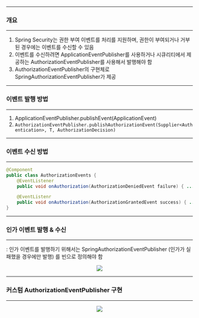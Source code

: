-----
### 개요
-----
1. Spring Security는 권한 부여 이벤트를 처리를 지원하며, 권한이 부여되거나 거부된 경우에는 이벤트를 수신할 수 있음
2. 이벤트를 수신하려면 ApplicationEventPublisher를 사용하거나 시큐리티에서 제공하는 AuthorizationEventPublisher를 사용해서 발행해야 함
3. AuthorizationEventPublisher의 구현체로 SpringAuthorizationEventPublisher가 제공

-----
### 이벤트 발행 방법
-----
1. ApplicationEventPublisher.publishEvent(ApplicationEvent)
2. ```AuthorizationEventPublisher.publishAuthorizationEvent(Supplier<Authentication>, T, AuthorizationDecision)```

-----
### 이벤트 수신 방법
-----
```java
@Component
public class AuthorizationEvents {
    @EventListener
    public void onAuthorization(AuthorizationDeniedEvent failure) { ... } // 접근 거부 이벤트

    @EventListenr
    public void onAuthorization(AuthorizationGrantedEvent success) { ... } // 접근 허용 이벤트
}
```

-----
### 인가 이벤트 발행 & 수신
-----
: 인가 이벤트를 발행하기 위해서는 SpringAuthorizationEventPublisher (인가가 실패했을 경우에만 발행) 를 빈으로 정의해야 함 

<div align="center">
<img src="https://github.com/user-attachments/assets/0a4270f3-80bb-4ba3-b2b6-1640c7fd1964">
</div>

-----
### 커스텀 AuthorizationEventPublisher 구현
-----
<div align="center">
<img src="https://github.com/user-attachments/assets/11ee253d-9ce6-4859-a1da-3723e7b2bbc7">
</div>




